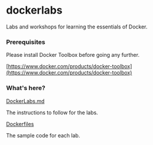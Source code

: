 # dockerlabs
Labs and workshops for learning the essentials of Docker.

### Prerequisites 
Please install Docker Toolbox before going any further.

[https://www.docker.com/products/docker-toolbox](https://www.docker.com/products/docker-toolbox)

### What's here?

[DockerLabs.md](DockerLabs.md)

The instructions to follow for the labs.

[Dockerfiles](/Dockerfiles/)

The sample code for each lab.

